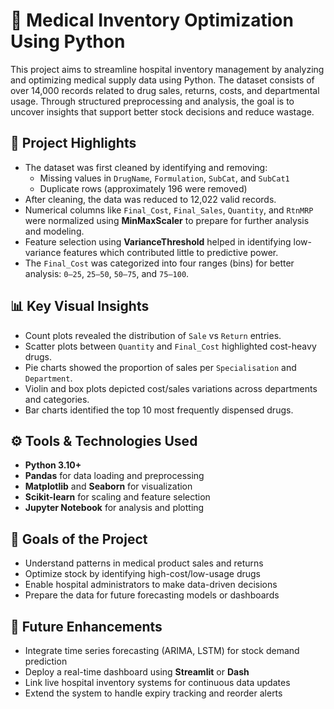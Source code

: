 # 🏥 Medical Inventory Optimization Using Python

This project aims to streamline hospital inventory management by analyzing and optimizing medical supply data using Python. The dataset consists of over 14,000 records related to drug sales, returns, costs, and departmental usage. Through structured preprocessing and analysis, the goal is to uncover insights that support better stock decisions and reduce wastage.

## 📝 Project Highlights

- The dataset was first cleaned by identifying and removing:
  - Missing values in `DrugName`, `Formulation`, `SubCat`, and `SubCat1`
  - Duplicate rows (approximately 196 were removed)
- After cleaning, the data was reduced to 12,022 valid records.
- Numerical columns like `Final_Cost`, `Final_Sales`, `Quantity`, and `RtnMRP` were normalized using **MinMaxScaler** to prepare for further analysis and modeling.
- Feature selection using **VarianceThreshold** helped in identifying low-variance features which contributed little to predictive power.
- The `Final_Cost` was categorized into four ranges (bins) for better analysis: `0–25`, `25–50`, `50–75`, and `75–100`.

## 📊 Key Visual Insights

- Count plots revealed the distribution of `Sale` vs `Return` entries.
- Scatter plots between `Quantity` and `Final_Cost` highlighted cost-heavy drugs.
- Pie charts showed the proportion of sales per `Specialisation` and `Department`.
- Violin and box plots depicted cost/sales variations across departments and categories.
- Bar charts identified the top 10 most frequently dispensed drugs.

## ⚙️ Tools & Technologies Used

- **Python 3.10+**
- **Pandas** for data loading and preprocessing
- **Matplotlib** and **Seaborn** for visualization
- **Scikit-learn** for scaling and feature selection
- **Jupyter Notebook** for analysis and plotting

## 🎯 Goals of the Project

- Understand patterns in medical product sales and returns
- Optimize stock by identifying high-cost/low-usage drugs
- Enable hospital administrators to make data-driven decisions
- Prepare the data for future forecasting models or dashboards

## 🔮 Future Enhancements

- Integrate time series forecasting (ARIMA, LSTM) for stock demand prediction
- Deploy a real-time dashboard using **Streamlit** or **Dash**
- Link live hospital inventory systems for continuous data updates
- Extend the system to handle expiry tracking and reorder alerts

